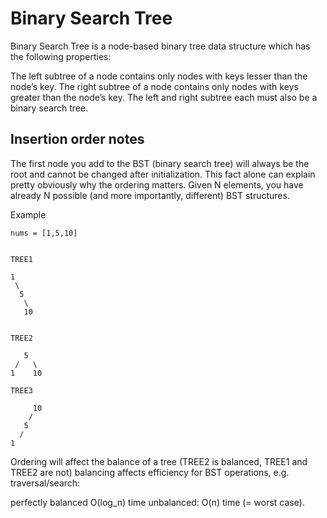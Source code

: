 # Binary Search Tree

Binary Search Tree is a node-based binary tree data structure which has the following properties:

The left subtree of a node contains only nodes with keys lesser than the node’s key.
The right subtree of a node contains only nodes with keys greater than the node’s key.
The left and right subtree each must also be a binary search tree.


## Insertion order notes

The first node you add to the BST (binary search tree) will always be the root and cannot be changed after initialization. This fact alone can explain pretty obviously why the ordering matters. Given N elements, you have already N possible (and more importantly, different) BST structures.

Example

```
nums = [1,5,10]


TREE1

1
 \
  5
   \
   10


TREE2

   5
 /   \
1    10

TREE3

     10
    /
   5
  /
1
```


Ordering will affect the balance of a tree (TREE2 is balanced, TREE1 and TREE2 are not)
balancing affects efficiency for BST operations, e.g. traversal/search:

perfectly balanced O(log_n) time
unbalanced: O(n) time (= worst case).